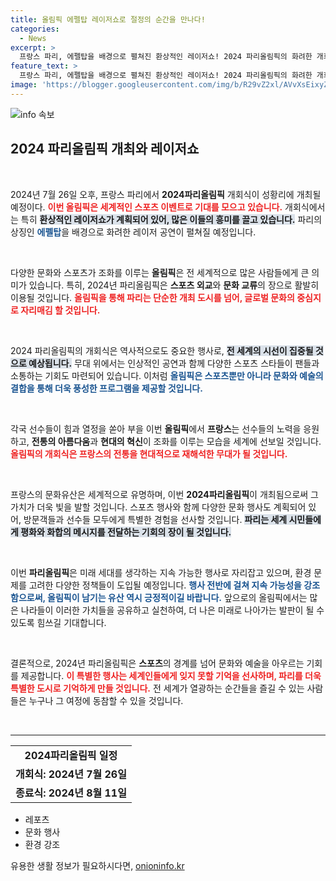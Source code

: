 ```yaml
---
title: 올림픽 에펠탑 레이저쇼로 절정의 순간을 만나다!
categories:
  - News
excerpt: >
  프랑스 파리, 에펠탑을 배경으로 펼쳐진 환상적인 레이저쇼! 2024 파리올림픽의 화려한 개회식이 시작됐다. 모든 이목이 집중된 순간을 놓치지 마세요!
feature_text: >
  프랑스 파리, 에펠탑을 배경으로 펼쳐진 환상적인 레이저쇼! 2024 파리올림픽의 화려한 개회식이 시작됐다. 모든 이목이 집중된 순간을 놓치지 마세요!
image: 'https://blogger.googleusercontent.com/img/b/R29vZ2xl/AVvXsEixyZcFfHzMRdzZMjFBmAUKJYCLCGyLL1o632UiGVXcaFdKo_bkvkuCioo0uUKlGfBVcT3P84aROyZIXSBEx3Aw5nCQ3pTgDom1WDC4m8eifvWiAmWEEVb4x6G_l8C0QH225ldMjyaFvpxGEBGNO37VmDTDMHGhJPq73UglMfDca1-0aw/s1600/blogspot.png'
---
```


<p><img src="https://blogger.googleusercontent.com/img/b/R29vZ2xl/AVvXsEixyZcFfHzMRdzZMjFBmAUKJYCLCGyLL1o632UiGVXcaFdKo_bkvkuCioo0uUKlGfBVcT3P84aROyZIXSBEx3Aw5nCQ3pTgDom1WDC4m8eifvWiAmWEEVb4x6G_l8C0QH225ldMjyaFvpxGEBGNO37VmDTDMHGhJPq73UglMfDca1-0aw/s1600/blogspot.png" alt="info 속보" /></p>

<h2 data-ke-size="size26">2024 파리올림픽 개최와 레이저쇼</h2>

<p data-ke-size="size16">&nbsp;</p> 

<p>2024년 7월 26일 오후, 프랑스 파리에서 <b>2024파리올림픽</b> 개회식이 성황리에 개최될 예정이다. <b><span style="color: #ee2323;">이번 올림픽은 세계적인 스포츠 이벤트로 기대를 모으고 있습니다.</span></b> 개회식에서는 특히 <b><span style="background-color: #21538527;">환상적인 레이저쇼가 계획되어 있어, 많은 이들의 흥미를 끌고 있습니다.</span></b> 파리의 상징인 <b><span style="color: #1a5490;">에펠탑</span></b>을 배경으로 화려한 레이저 공연이 펼쳐질 예정입니다.</p>

<p data-ke-size="size16">&nbsp;</p>

<p>다양한 문화와 스포츠가 조화를 이루는 <b>올림픽</b>은 전 세계적으로 많은 사람들에게 큰 의미가 있습니다. 특히, 2024년 파리올림픽은 <b>스포츠 외교</b>와 <b>문화 교류</b>의 장으로 활발히 이용될 것입니다. <b><span style="color: #ee2323;">올림픽을 통해 파리는 단순한 개최 도시를 넘어, 글로벌 문화의 중심지로 자리매김 할 것입니다.</span></b></p>

<p data-ke-size="size16">&nbsp;</p>

<p>2024 파리올림픽의 개회식은 역사적으로도 중요한 행사로, <b><span style="background-color: #21538527;">전 세계의 시선이 집중될 것으로 예상됩니다.</span></b> 무대 위에서는 인상적인 공연과 함께 다양한 스포츠 스타들이 팬들과 소통하는 기회도 마련되어 있습니다. 이처럼 <b><span style="color: #1a5490;">올림픽은 스포츠뿐만 아니라 문화와 예술의 결합을 통해 더욱 풍성한 프로그램을 제공할 것입니다.</span></b></p>

<p data-ke-size="size16">&nbsp;</p>

<p>각국 선수들이 힘과 열정을 쏟아 부을 이번 <b>올림픽</b>에서 <b>프랑스</b>는 선수들의 노력을 응원하고, <b>전통의 아름다움</b>과 <b>현대의 혁신</b>이 조화를 이루는 모습을 세계에 선보일 것입니다. <b><span style="color: #ee2323;">올림픽의 개회식은 프랑스의 전통을 현대적으로 재해석한 무대가 될 것입니다.</span></b> </p>

<p data-ke-size="size16">&nbsp;</p>

<p>프랑스의 문화유산은 세계적으로 유명하며, 이번 <b>2024파리올림픽</b>이 개최됨으로써 그 가치가 더욱 빛을 발할 것입니다. 스포츠 행사와 함께 다양한 문화 행사도 계획되어 있어, 방문객들과 선수들 모두에게 특별한 경험을 선사할 것입니다. <b><span style="background-color: #21538527;">파리는 세계 시민들에게 평화와 화합의 메시지를 전달하는 기회의 장이 될 것입니다.</span></b> </p>

<p data-ke-size="size16">&nbsp;</p>

<p>이번 <b>파리올림픽</b>은 미래 세대를 생각하는 지속 가능한 행사로 자리잡고 있으며, 환경 문제를 고려한 다양한 정책들이 도입될 예정입니다. <b><span style="color: #1a5490;">행사 전반에 걸쳐 지속 가능성을 강조함으로써, 올림픽이 남기는 유산 역시 긍정적이길 바랍니다.</span></b> 앞으로의 올림픽에서는 많은 나라들이 이러한 가치들을 공유하고 실천하여, 더 나은 미래로 나아가는 발판이 될 수 있도록 힘쓰길 기대합니다.</p>

<p data-ke-size="size16">&nbsp;</p>

<p>결론적으로, 2024년 파리올림픽은 <b>스포츠</b>의 경계를 넘어 문화와 예술을 아우르는 기회를 제공합니다. <b><span style="color: #ee2323;">이 특별한 행사는 세계인들에게 잊지 못할 기억을 선사하며, 파리를 더욱 특별한 도시로 기억하게 만들 것입니다.</span></b> 전 세계가 열광하는 순간들을 즐길 수 있는 사람들은 누구나 그 여정에 동참할 수 있을 것입니다.</p>

<p data-ke-size="size16">&nbsp;</p> 

<hr />

<table style="width: 100%;">
    <tr>
        <td style="text-align: center; height: 17px;"><b>2024파리올림픽 일정</b></td>
    </tr>
    <tr>
        <td style="text-align: center; height: 17px;"><b>개회식: 2024년 7월 26일</b></td>
    </tr>
    <tr>
        <td style="text-align: center; height: 17px;"><b>종료식: 2024년 8월 11일</b></td>
    </tr>
</table>

<ul>
    <li>레포츠</li>
    <li>문화 행사</li>
    <li>환경 강조</li>
</ul>
유용한 생활 정보가 필요하시다면, <a href="https://onioninfo.kr" rel="dofollow">onioninfo.kr</a>


